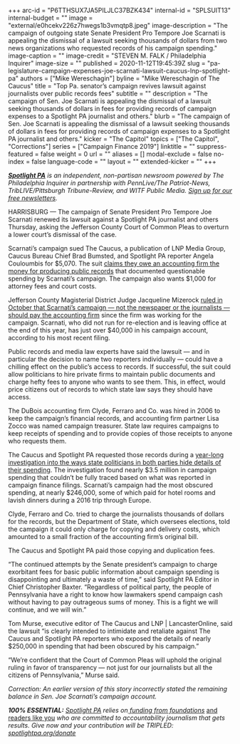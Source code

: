 +++
arc-id = "P6TTHSUX7JA5PILJLC37BZK434"
internal-id = "SPLSUIT13"
internal-budget = ""
image = "external/e0hcekv226z7hwegs1b3vmqtp8.jpeg"
image-description = "The campaign of outgoing state Senate President Pro Tempore Joe Scarnati is appealing the dismissal of a lawsuit seeking thousands of dollars from two news organizations who requested records of his campaign spending."
image-caption = ""
image-credit = "STEVEN M. FALK / Philadelphia Inquirer"
image-size = ""
published = 2020-11-12T19:45:39Z
slug = "pa-legislature-campaign-expenses-joe-scarnati-lawsuit-caucus-lnp-spotlight-pa"
authors = ["Mike Wereschagin"]
byline = "Mike Wereschagin of The Caucus"
title = "Top Pa. senator’s campaign revives lawsuit against journalists over public records fees"
subtitle = ""
description = "The campaign of Sen. Joe Scarnati is appealing the dismissal of a lawsuit seeking thousands of dollars in fees for providing records of campaign expenses to a Spotlight PA journalist and others."
blurb = "The campaign of Sen. Joe Scarnati is appealing the dismissal of a lawsuit seeking thousands of dollars in fees for providing records of campaign expenses to a Spotlight PA journalist and others."
kicker = "The Capitol"
topics = ["The Capitol", "Corrections"]
series = ["Campaign Finance 2019"]
linktitle = ""
suppress-featured = false
weight = 0
url = ""
aliases = []
modal-exclude = false
no-index = false
language-code = ""
layout = ""
extended-kicker = ""
+++

<a href="https://www.spotlightpa.org/"><i><b>Spotlight PA</b></i></a><i> is an independent, non-partisan newsroom powered by The Philadelphia Inquirer in partnership with PennLive/The Patriot-News, TribLIVE/Pittsburgh Tribune-Review, and WITF Public Media. </i><a href="https://www.spotlightpa.org/newsletters"><i>Sign up for our free newsletters</i></a><i>.</i>

HARRISBURG — The campaign of Senate President Pro Tempore Joe Scarnati renewed its lawsuit against a Spotlight PA journalist and others Thursday, asking the Jefferson County Court of Common Pleas to overturn a lower court’s dismissal of the case.

Scarnati’s campaign sued The Caucus, a publication of LNP Media Group, Caucus Bureau Chief Brad Bumsted, and Spotlight PA reporter Angela Couloumbis for $5,070. The suit <a href="https://www.spotlightpa.org/news/2020/09/pa-joseph-scarnati-lawsuit-campaign-spending-spotlight-pa-the-caucus/" target=_blank>claims they owe an accounting firm the money for producing public records</a> that documented questionable spending by Scarnati’s campaign. The campaign also wants $1,000 for attorney fees and court costs.

Jefferson County Magisterial District Judge Jacqueline Mizerock <a href="https://www.spotlightpa.org/news/2020/10/pa-lawsuit-spotlight-pa-joe-scarnati-campaign-dismissed/" target=_blank>ruled in October that Scarnati’s campaign — not the newspaper or the journalists — should pay the accounting firm</a> since the firm was working for the campaign. Scarnati, who did not run for re-election and is leaving office at the end of this year, has just over $40,000 in his campaign account, according to his most recent filing.

Public records and media law experts have said the lawsuit — and in particular the decision to name two reporters individually — could have a chilling effect on the public’s access to records. If successful, the suit could allow politicians to hire private firms to maintain public documents and charge hefty fees to anyone who wants to see them. This, in effect, would price citizens out of records to which state law says they should have access.

<script src="https://www.spotlightpa.org/embed.js" async></script><div data-spl-embed-version="1" data-spl-src="https://www.spotlightpa.org/embeds/donate/?teaser_text=Help%20Spotlight%20PA%20fight%20for%20transparency%20and%20against%20attacks%20on%20free%20and%20independent%20journalism%20by%20becoming%20a%20member%20today.%20%3Cb%3EFor%20a%20limited%20time%2C%20all%20contributions%20will%20be%20DOUBLED.%3C%2Fb%3E&cta_text=YES%2C%20I%20WILL%20HELP&eyebrow_text=BECOME%20A%20MEMBER"></div>

The DuBois accounting firm Clyde, Ferraro and Co. was hired in 2006 to keep the campaign’s financial records, and accounting firm partner Lisa Zocco was named campaign treasurer. State law requires campaigns to keep receipts of spending and to provide copies of those receipts to anyone who requests them.

The Caucus and Spotlight PA requested those records during a <a href="https://www.spotlightpa.org/series/campaign-finance-2019/" target=_blank>year-long investigation into the ways state politicians in both parties hide details of their spending</a>. The investigation found nearly $3.5 million in campaign spending that couldn’t be fully traced based on what was reported in campaign finance filings. Scarnati’s campaign had the most obscured spending, at nearly $246,000, some of which paid for hotel rooms and lavish dinners during a 2016 trip through Europe.

Clyde, Ferraro and Co. tried to charge the journalists thousands of dollars for the records, but the Department of State, which oversees elections, told the campaign it could only charge for copying and delivery costs, which amounted to a small fraction of the accounting firm’s original bill.

The Caucus and Spotlight PA paid those copying and duplication fees.

“The continued attempts by the Senate president’s campaign to charge exorbitant fees for basic public information about campaign spending is disappointing and ultimately a waste of time,” said Spotlight PA Editor in Chief Christopher Baxter. “Regardless of political party, the people of Pennsylvania have a right to know how lawmakers spend campaign cash without having to pay outrageous sums of money. This is a fight we will continue, and we will win.”

Tom Murse, executive editor of The Caucus and LNP | LancasterOnline, said the lawsuit “is clearly intended to intimidate and retaliate against The Caucus and Spotlight PA reporters who exposed the details of nearly $250,000 in spending that had been obscured by his campaign.”

“We’re confident that the Court of Common Pleas will uphold the original ruling in favor of transparency — not just for our journalists but all the citizens of Pennsylvania,” Murse said.

<i>Correction: An earlier version of this story incorrectly stated the remaining balance in Sen. Joe Scarnati’s campaign account.</i>

<i><b>100% ESSENTIAL:</b></i><i> </i><a href="https://www.spotlightpa.org/"><i>Spotlight PA</i></a><i> relies on</i><a href="https://www.spotlightpa.org/support"><i> funding from foundations</i></a><i> </i><a href="https://www.spotlightpa.org/support">and readers like you</a><i> who are committed to accountability journalism that gets results. Give now and your contribution will be TRIPLED: </i><a href="http://spotlightpa.org/donate"><i>spotlightpa.org/donate</i></a>
